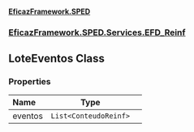 #### [EficazFramework.SPED](EficazFrameworkSPED.md 'EficazFramework SPED')
### [EficazFramework.SPED.Services.EFD_Reinf](EficazFramework.SPED.Services.EFD_Reinf.md 'EficazFramework.SPED.Services.EFD_Reinf')

## LoteEventos Class
### Properties

| Name | Type | |
| :--- | :---: | :--- |
| eventos | `List<ConteudoReinf>` |  |
